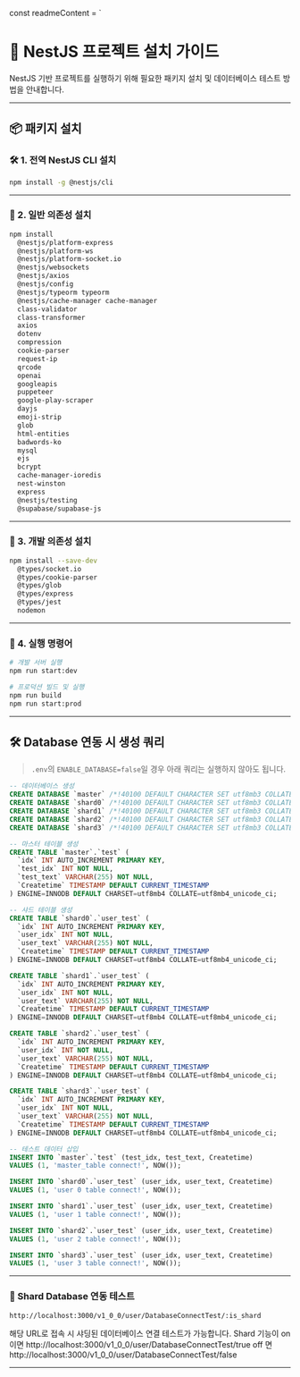 const readmeContent = `
# 🚀 NestJS 프로젝트 설치 가이드

NestJS 기반 프로젝트를 실행하기 위해 필요한 패키지 설치 및 데이터베이스 테스트 방법을 안내합니다.

---

## 📦 패키지 설치

### 🛠️ 1. 전역 NestJS CLI 설치

```bash
npm install -g @nestjs/cli
```

---

### 📁 2. 일반 의존성 설치

```bash
npm install 
  @nestjs/platform-express 
  @nestjs/platform-ws 
  @nestjs/platform-socket.io 
  @nestjs/websockets 
  @nestjs/axios 
  @nestjs/config 
  @nestjs/typeorm typeorm 
  @nestjs/cache-manager cache-manager 
  class-validator 
  class-transformer 
  axios 
  dotenv 
  compression 
  cookie-parser 
  request-ip 
  qrcode 
  openai 
  googleapis 
  puppeteer 
  google-play-scraper 
  dayjs 
  emoji-strip 
  glob 
  html-entities 
  badwords-ko 
  mysql 
  ejs 
  bcrypt 
  cache-manager-ioredis 
  nest-winston 
  express 
  @nestjs/testing 
  @supabase/supabase-js
```

---

### 🧪 3. 개발 의존성 설치

```bash
npm install --save-dev 
  @types/socket.io 
  @types/cookie-parser 
  @types/glob 
  @types/express 
  @types/jest 
  nodemon
```

---

### 🚀 4. 실행 명령어

```bash
# 개발 서버 실행
npm run start:dev

# 프로덕션 빌드 및 실행
npm run build
npm run start:prod
```

---

## 🛠️ Database 연동 시 생성 쿼리

> `.env`의 `ENABLE_DATABASE=false`일 경우 아래 쿼리는 실행하지 않아도 됩니다.

```sql
-- 데이터베이스 생성
CREATE DATABASE `master` /*!40100 DEFAULT CHARACTER SET utf8mb3 COLLATE utf8mb3_general_ci */;
CREATE DATABASE `shard0` /*!40100 DEFAULT CHARACTER SET utf8mb3 COLLATE utf8mb3_general_ci */;
CREATE DATABASE `shard1` /*!40100 DEFAULT CHARACTER SET utf8mb3 COLLATE utf8mb3_general_ci */;
CREATE DATABASE `shard2` /*!40100 DEFAULT CHARACTER SET utf8mb3 COLLATE utf8mb3_general_ci */;
CREATE DATABASE `shard3` /*!40100 DEFAULT CHARACTER SET utf8mb3 COLLATE utf8mb3_general_ci */;

-- 마스터 테이블 생성
CREATE TABLE `master`.`test` (
  `idx` INT AUTO_INCREMENT PRIMARY KEY,
  `test_idx` INT NOT NULL,
  `test_text` VARCHAR(255) NOT NULL,
  `Createtime` TIMESTAMP DEFAULT CURRENT_TIMESTAMP
) ENGINE=INNODB DEFAULT CHARSET=utf8mb4 COLLATE=utf8mb4_unicode_ci;

-- 샤드 테이블 생성
CREATE TABLE `shard0`.`user_test` (
  `idx` INT AUTO_INCREMENT PRIMARY KEY,
  `user_idx` INT NOT NULL,
  `user_text` VARCHAR(255) NOT NULL,
  `Createtime` TIMESTAMP DEFAULT CURRENT_TIMESTAMP
) ENGINE=INNODB DEFAULT CHARSET=utf8mb4 COLLATE=utf8mb4_unicode_ci;

CREATE TABLE `shard1`.`user_test` (
  `idx` INT AUTO_INCREMENT PRIMARY KEY,
  `user_idx` INT NOT NULL,
  `user_text` VARCHAR(255) NOT NULL,
  `Createtime` TIMESTAMP DEFAULT CURRENT_TIMESTAMP
) ENGINE=INNODB DEFAULT CHARSET=utf8mb4 COLLATE=utf8mb4_unicode_ci;

CREATE TABLE `shard2`.`user_test` (
  `idx` INT AUTO_INCREMENT PRIMARY KEY,
  `user_idx` INT NOT NULL,
  `user_text` VARCHAR(255) NOT NULL,
  `Createtime` TIMESTAMP DEFAULT CURRENT_TIMESTAMP
) ENGINE=INNODB DEFAULT CHARSET=utf8mb4 COLLATE=utf8mb4_unicode_ci;

CREATE TABLE `shard3`.`user_test` (
  `idx` INT AUTO_INCREMENT PRIMARY KEY,
  `user_idx` INT NOT NULL,
  `user_text` VARCHAR(255) NOT NULL,
  `Createtime` TIMESTAMP DEFAULT CURRENT_TIMESTAMP
) ENGINE=INNODB DEFAULT CHARSET=utf8mb4 COLLATE=utf8mb4_unicode_ci;

-- 테스트 데이터 삽입
INSERT INTO `master`.`test` (test_idx, test_text, Createtime)
VALUES (1, 'master_table connect!', NOW());

INSERT INTO `shard0`.`user_test` (user_idx, user_text, Createtime)
VALUES (1, 'user 0 table connect!', NOW());

INSERT INTO `shard1`.`user_test` (user_idx, user_text, Createtime)
VALUES (1, 'user 1 table connect!', NOW());

INSERT INTO `shard2`.`user_test` (user_idx, user_text, Createtime)
VALUES (1, 'user 2 table connect!', NOW());

INSERT INTO `shard3`.`user_test` (user_idx, user_text, Createtime)
VALUES (1, 'user 3 table connect!', NOW());
```

---

### 🔗 Shard Database 연동 테스트

```text
http://localhost:3000/v1_0_0/user/DatabaseConnectTest/:is_shard
```

해당 URL로 접속 시 샤딩된 데이터베이스 연결 테스트가 가능합니다.
Shard 기능이 on 이면 
http://localhost:3000/v1_0_0/user/DatabaseConnectTest/true
off 면
http://localhost:3000/v1_0_0/user/DatabaseConnectTest/false

---